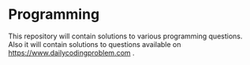 # Programming
This repository will contain solutions to various programming questions. Also it will contain solutions to questions available on https://www.dailycodingproblem.com . 
